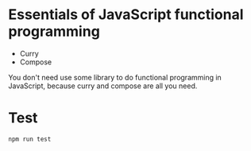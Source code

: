 # Essentials of JavaScript functional programming

* Curry
* Compose

You don't need use some library to do functional programming in JavaScript, because curry and compose are all you need.

# Test

```
npm run test
```